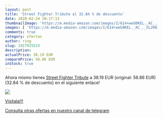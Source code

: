 ```yaml
---
layout: post
title: 'Street Fighter Tribute al 32.84 % de descuento'
date: 2020-02-24 10:17:13
thumbnailImage: 'https://m.media-amazon.com/images/I/614+weG0KEL._AC_._SL200_.jpg'
images: [ 'https://m.media-amazon.com/images/I/614+weG0KEL._AC_._SL200_.jpg' ]
comments: true
category: ofertas
author: ring
slug: 1927925533
description:
actualPrice: 38.19 EUR
comparePrice: 56.86 EUR
inStock: true
---
```


Ahora mismo tienes [Street Fighter Tribute](https://www.amazon.com/dp/1927925533/?tag=redken08-20) a 38.19 EUR (original: 56.86 EUR) (32.84 %  de descuento) en el siguiente enlace!

[![](https://m.media-amazon.com/images/I/614+weG0KEL._AC_._SL200_.jpg)](https://www.amazon.com/dp/1927925533/?tag=redken08-20)

[Visítala!!!](https://www.amazon.com/dp/1927925533/?tag=redken08-20)

[Consulta otras ofertas en nuestro canal de telegram](https://t.me/s/ofertas25)
